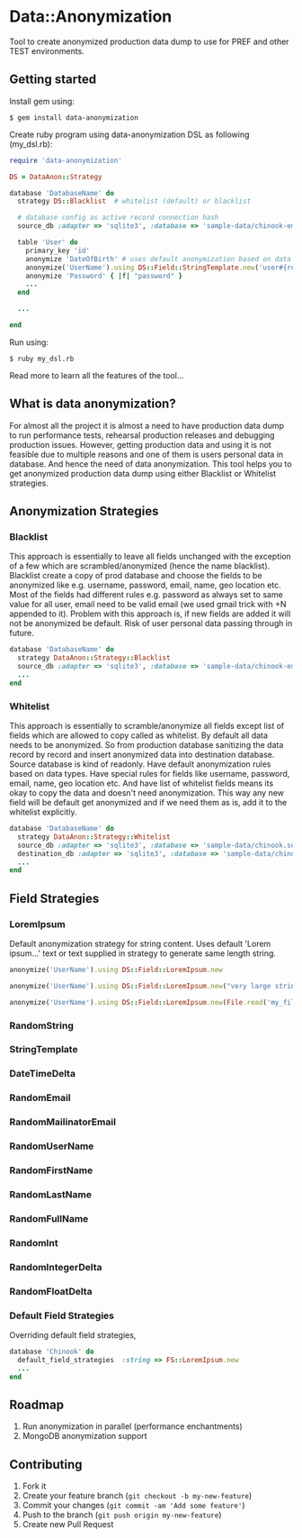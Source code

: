 # Data::Anonymization

Tool to create anonymized production data dump to use for PREF and other TEST environments.

## Getting started

Install gem using:

    $ gem install data-anonymization

Create ruby program using data-anonymization DSL as following (my_dsl.rb):

```ruby
require 'data-anonymization'

DS = DataAnon::Strategy

database 'DatabaseName' do
  strategy DS::Blacklist  # whitelist (default) or blacklist

  # database config as active record connection hash
  source_db :adapter => 'sqlite3', :database => 'sample-data/chinook-empty.sqlite'

  table 'User' do
    primary_key 'id'
    anonymize 'DateOfBirth' # uses default anonymization based on data types
    anonymize('UserName').using DS::Field::StringTemplate.new('user#{row_number}')
    anonymize 'Password' { |f| "password" }
    ...
  end

  ...

end
```

Run using:

    $ ruby my_dsl.rb

Read more to learn all the features of the tool...

## What is data anonymization?

For almost all the project it is almost a need to have production data dump to run performance tests, rehearsal production releases and debugging production issues.
However, getting production data and using it is not feasible due to multiple reasons and one of them is users personal data in database. And hence the need of data anonymization.
This tool helps you to get anonymized production data dump using either Blacklist or Whitelist strategies.

## Anonymization Strategies

### Blacklist
This approach is essentially to leave all fields unchanged with the exception of a few which are scrambled/anonymized (hence the name blacklist).
Blacklist create a copy of prod database and choose the fields to be anonymized like e.g. username, password, email, name, geo location etc. Most of the fields had different rules e.g. password as always set to same value for all user, email need to be valid email (we used gmail trick with +N appended to it).
Problem with this approach is, if new fields are added it will not be anonymized be default. Risk of user personal data passing through in future.

```ruby
database 'DatabaseName' do
  strategy DataAnon::Strategy::Blacklist
  source_db :adapter => 'sqlite3', :database => 'sample-data/chinook-empty.sqlite'
  ...
end
```

### Whitelist
This approach is essentially to scramble/anonymize all fields except list of fields which are allowed to copy called as whitelist.
By default all data needs to be anonymized. So from production database sanitizing the data record by record and insert anonymized data into destination database. Source database is kind of readonly.
Have default anonymization rules based on data types. Have special rules for fields like username, password, email, name, geo location etc. And have list of whitelist fields means its okay to copy the data and doesn't need anonymization.
This way any new field will be default get anonymized and if we need them as is, add it to the whitelist explicitly.

```ruby
database 'DatabaseName' do
  strategy DataAnon::Strategy::Whitelist
  source_db :adapter => 'sqlite3', :database => 'sample-data/chinook.sqlite'
  destination_db :adapter => 'sqlite3', :database => 'sample-data/chinook-empty.sqlite'
  ...
end
```

## Field Strategies

### LoremIpsum
Default anonymization strategy for string content. Uses default 'Lorem ipsum...' text or text supplied in strategy to generate same length string.

```ruby
anonymize('UserName').using DS::Field::LoremIpsum.new
```

```ruby
anonymize('UserName').using DS::Field::LoremIpsum.new("very large string....")
```

```ruby
anonymize('UserName').using DS::Field::LoremIpsum.new(File.read('my_file.txt'))
```

### RandomString
### StringTemplate
### DateTimeDelta
### RandomEmail
### RandomMailinatorEmail
### RandomUserName
### RandomFirstName
### RandomLastName
### RandomFullName
### RandomInt
### RandomIntegerDelta
### RandomFloatDelta

### Default Field Strategies

Overriding default field strategies,

```ruby
database 'Chinook' do
  default_field_strategies  :string => FS::LoremIpsum.new
  ...
end
```


## Roadmap

1. Run anonymization in parallel (performance enchantments)
2. MongoDB anonymization support

## Contributing

1. Fork it
2. Create your feature branch (`git checkout -b my-new-feature`)
3. Commit your changes (`git commit -am 'Add some feature'`)
4. Push to the branch (`git push origin my-new-feature`)
5. Create new Pull Request
